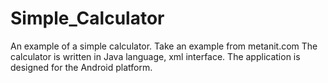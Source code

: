 # Simple_Calculator
An example of a simple calculator. Take an example from metanit.com
The calculator is written in Java language, xml interface. The application is designed for the Android platform.
